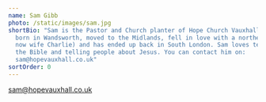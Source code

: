 ```yaml
---
name: Sam Gibb
photo: /static/images/sam.jpg
shortBio: "Sam is the Pastor and Church planter of Hope Church Vauxhall. He was
  born in Wandsworth, moved to the Midlands, fell in love with a northerner (his
  now wife Charlie) and has ended up back in South London. Sam loves teaching
  the Bible and telling people about Jesus. You can contact him on:
  sam@hopevauxhall.co.uk"
sortOrder: 0
---
```

[sam@hopevauxhall.co.uk](sam@hopevauxhall.co.uk)